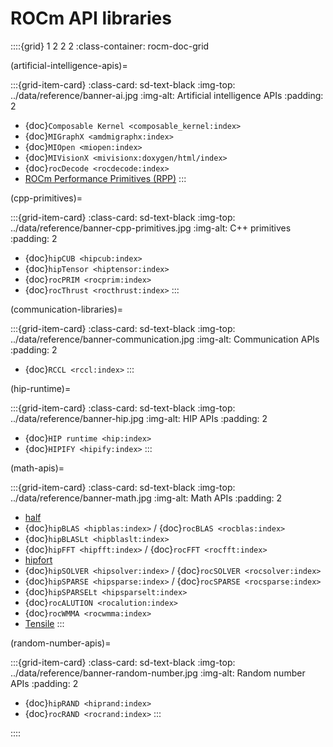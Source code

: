 <head>
  <meta charset="UTF-8">
  <meta name="description" content="ROCm API libraries & tools">
  <meta name="keywords" content="ROCm, API, libraries, tools, artificial intelligence, development,
  Communications, C++ primitives, Fast Fourier transforms, FFTs, random number generators, linear
  algebra, AMD">
</head>

# ROCm API libraries

::::{grid} 1 2 2 2
:class-container: rocm-doc-grid

(artificial-intelligence-apis)=

:::{grid-item-card}
:class-card: sd-text-black
:img-top: ../data/reference/banner-ai.jpg
:img-alt: Artificial intelligence APIs
:padding: 2

* {doc}`Composable Kernel <composable_kernel:index>`
* {doc}`MIGraphX <amdmigraphx:index>`
* {doc}`MIOpen <miopen:index>`
* {doc}`MIVisionX <mivisionx:doxygen/html/index>`
* {doc}`rocDecode <rocdecode:index>`
* [ROCm Performance Primitives (RPP)](https://rocm.docs.amd.com/projects/rpp/en/latest/)
:::

(cpp-primitives)=

:::{grid-item-card}
:class-card: sd-text-black
:img-top: ../data/reference/banner-cpp-primitives.jpg
:img-alt: C++ primitives
:padding: 2

* {doc}`hipCUB <hipcub:index>`
* {doc}`hipTensor <hiptensor:index>`
* {doc}`rocPRIM <rocprim:index>`
* {doc}`rocThrust <rocthrust:index>`
:::

(communication-libraries)=

:::{grid-item-card}
:class-card: sd-text-black
:img-top: ../data/reference/banner-communication.jpg
:img-alt: Communication APIs
:padding: 2

* {doc}`RCCL <rccl:index>`
:::

(hip-runtime)=

:::{grid-item-card}
:class-card: sd-text-black
:img-top: ../data/reference/banner-hip.jpg
:img-alt: HIP APIs
:padding: 2

* {doc}`HIP runtime <hip:index>`
* {doc}`HIPIFY <hipify:index>`
:::

(math-apis)=

:::{grid-item-card}
:class-card: sd-text-black
:img-top: ../data/reference/banner-math.jpg
:img-alt: Math APIs
:padding: 2

* [half](https://github.com/ROCm/half)
* {doc}`hipBLAS <hipblas:index>` / {doc}`rocBLAS <rocblas:index>`
* {doc}`hipBLASLt <hipblaslt:index>`
* {doc}`hipFFT <hipfft:index>` / {doc}`rocFFT <rocfft:index>`
* [hipfort](https://rocm.docs.amd.com/projects/hipfort/en/latest/)
* {doc}`hipSOLVER <hipsolver:index>` / {doc}`rocSOLVER <rocsolver:index>`
* {doc}`hipSPARSE <hipsparse:index>` / {doc}`rocSPARSE <rocsparse:index>`
* {doc}`hipSPARSELt <hipsparselt:index>`
* {doc}`rocALUTION <rocalution:index>`
* {doc}`rocWMMA <rocwmma:index>`
* [Tensile](https://github.com/ROCm/Tensile)
:::

(random-number-apis)=

:::{grid-item-card}
:class-card: sd-text-black
:img-top: ../data/reference/banner-random-number.jpg
:img-alt: Random number APIs
:padding: 2

* {doc}`hipRAND <hiprand:index>`
* {doc}`rocRAND <rocrand:index>`
:::

::::
